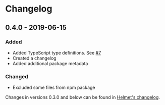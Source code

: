 # Changelog

## 0.4.0 - 2019-06-15
### Added
- Added TypeScript type definitions. See [#7](https://github.com/helmetjs/crossdomain/issues/7)
- Created a changelog
- Added additional package metadata

### Changed
- Excluded some files from npm package

Changes in versions 0.3.0 and below can be found in [Helmet's changelog](https://github.com/helmetjs/helmet/blob/master/CHANGELOG.md).
